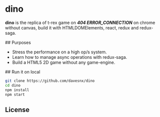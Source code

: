 # dino

**dino** is the replica of t-rex game on **_404 ERROR_CONNECTION_** on chrome without canvas, build it with HTMLDOMElements, react, redux and redux-saga.

## Purposes
- Stress the performance on a high op/s system.
- Learn how to manage async operations with redux-saga.
- Build a HTML5 2D game without any game-engine.

## Run it on local

```bash
git clone https://github.com/davesnx/dino
cd dino
npm install
npm start
```

## License
